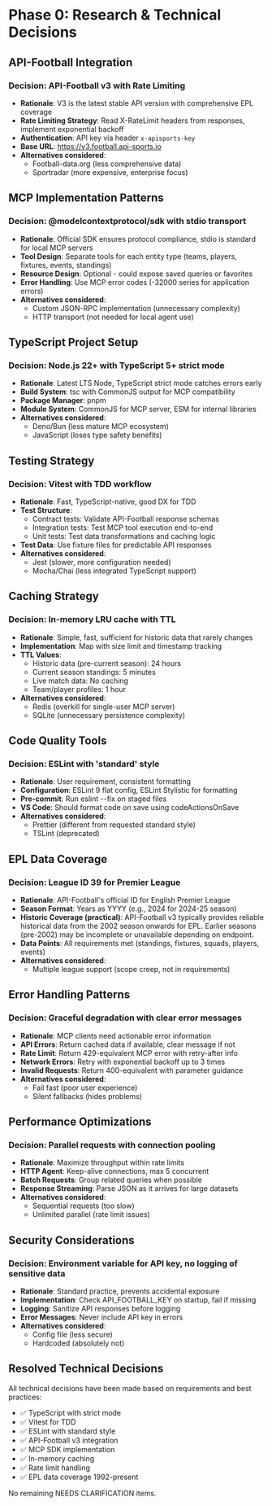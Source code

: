# Phase 0: Research & Technical Decisions

## API-Football Integration

### Decision: API-Football v3 with Rate Limiting
- **Rationale**: V3 is the latest stable API version with comprehensive EPL coverage
- **Rate Limiting Strategy**: Read X-RateLimit headers from responses, implement exponential backoff
- **Authentication**: API key via header `x-apisports-key`
- **Base URL**: https://v3.football.api-sports.io
- **Alternatives considered**:
  - Football-data.org (less comprehensive data)
  - Sportradar (more expensive, enterprise focus)

## MCP Implementation Patterns

### Decision: @modelcontextprotocol/sdk with stdio transport
- **Rationale**: Official SDK ensures protocol compliance, stdio is standard for local MCP servers
- **Tool Design**: Separate tools for each entity type (teams, players, fixtures, events,  standings)
- **Resource Design**: Optional - could expose saved queries or favorites
- **Error Handling**: Use MCP error codes (-32000 series for application errors)
- **Alternatives considered**:
  - Custom JSON-RPC implementation (unnecessary complexity)
  - HTTP transport (not needed for local agent use)

## TypeScript Project Setup

### Decision: Node.js 22+ with TypeScript 5+ strict mode
- **Rationale**: Latest LTS Node, TypeScript strict mode catches errors early
- **Build System**: tsc with CommonJS output for MCP compatibility
- **Package Manager**: pnpm 
- **Module System**: CommonJS for MCP server, ESM for internal libraries
- **Alternatives considered**:
  - Deno/Bun (less mature MCP ecosystem)
  - JavaScript (loses type safety benefits)

## Testing Strategy

### Decision: Vitest with TDD workflow
- **Rationale**: Fast, TypeScript-native, good DX for TDD
- **Test Structure**:
  - Contract tests: Validate API-Football response schemas
  - Integration tests: Test MCP tool execution end-to-end
  - Unit tests: Test data transformations and caching logic
- **Test Data**: Use fixture files for predictable API responses
- **Alternatives considered**:
  - Jest (slower, more configuration needed)
  - Mocha/Chai (less integrated TypeScript support)

## Caching Strategy

### Decision: In-memory LRU cache with TTL
- **Rationale**: Simple, fast, sufficient for historic data that rarely changes
- **Implementation**: Map with size limit and timestamp tracking
- **TTL Values**:
  - Historic data (pre-current season): 24 hours
  - Current season standings: 5 minutes
  - Live match data: No caching
  - Team/player profiles: 1 hour
- **Alternatives considered**:
  - Redis (overkill for single-user MCP server)
  - SQLite (unnecessary persistence complexity)

## Code Quality Tools

### Decision: ESLint with 'standard' style
- **Rationale**: User requirement, consistent formatting
- **Configuration**: ESLint 9 flat config, ESLint Stylistic for formatting
- **Pre-commit**: Run eslint --fix on staged files
- **VS Code**: Should format code on save using codeActionsOnSave
- **Alternatives considered**:
  - Prettier (different from requested standard style)
  - TSLint (deprecated)

## EPL Data Coverage

### Decision: League ID 39 for Premier League
- **Rationale**: API-Football's official ID for English Premier League
- **Season Format**: Years as YYYY (e.g., 2024 for 2024-25 season)
- **Historic Coverage (practical)**: API-Football v3 typically provides reliable historical data from the 2002 season onwards for EPL. Earlier seasons (pre-2002) may be incomplete or unavailable depending on endpoint.
- **Data Points**: All requirements met (standings, fixtures, squads, players, events)
- **Alternatives considered**:
  - Multiple league support (scope creep, not in requirements)

## Error Handling Patterns

### Decision: Graceful degradation with clear error messages
- **Rationale**: MCP clients need actionable error information
- **API Errors**: Return cached data if available, clear message if not
- **Rate Limit**: Return 429-equivalent MCP error with retry-after info
- **Network Errors**: Retry with exponential backoff up to 3 times
- **Invalid Requests**: Return 400-equivalent with parameter guidance
- **Alternatives considered**:
  - Fail fast (poor user experience)
  - Silent fallbacks (hides problems)

## Performance Optimizations

### Decision: Parallel requests with connection pooling
- **Rationale**: Maximize throughput within rate limits
- **HTTP Agent**: Keep-alive connections, max 5 concurrent
- **Batch Requests**: Group related queries when possible
- **Response Streaming**: Parse JSON as it arrives for large datasets
- **Alternatives considered**:
  - Sequential requests (too slow)
  - Unlimited parallel (rate limit issues)

## Security Considerations

### Decision: Environment variable for API key, no logging of sensitive data
- **Rationale**: Standard practice, prevents accidental exposure
- **Implementation**: Check API_FOOTBALL_KEY on startup, fail if missing
- **Logging**: Sanitize API responses before logging
- **Error Messages**: Never include API key in errors
- **Alternatives considered**:
  - Config file (less secure)
  - Hardcoded (absolutely not)

## Resolved Technical Decisions

All technical decisions have been made based on requirements and best practices:
- ✅ TypeScript with strict mode
- ✅ Vitest for TDD
- ✅ ESLint with standard style
- ✅ API-Football v3 integration
- ✅ MCP SDK implementation
- ✅ In-memory caching
- ✅ Rate limit handling
- ✅ EPL data coverage 1992-present

No remaining NEEDS CLARIFICATION items.
